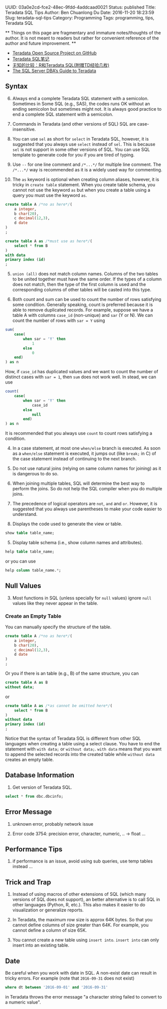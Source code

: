 UUID: 03a0e2cd-fce2-48ec-9fdd-4addcaad0021
Status: published
Title: Teradata SQL Tips
Author: Ben Chuanlong Du
Date: 2016-11-20 18:23:59
Slug: teradata-sql-tips
Category: Programming
Tags: programming, tips, Teradata SQL

**
Things on this page are
fragmentary and immature notes/thoughts of the author.
It is not meant to readers
but rather for convenient reference of the author and future improvement.
**

- [Teradata Open Source Project on GitHub](https://github.com/Teradata)
- [Teradata SQL笔记](http://cuishen.iteye.com/blog/638968)
- [无知的比较：R和Teradata SQL(附赠TD经验几枚)](http://www.loyhome.com/%E6%97%A0%E7%9F%A5%E7%9A%84%E6%AF%94%E8%BE%83%EF%BC%9Ar%E5%92%8Cteradata-sql%E9%99%84%E8%B5%A0td%E7%BB%8F%E9%AA%8C%E5%87%A0%E6%9E%9A/)
- [The SQL Server DBA’s Guide to Teradata](http://sqlfool.com/mssql-dba-guide-to-teradata/)

## Syntax

6. Always end a complete Teradata SQL statement with a semicolon. 
Sometimes in Some SQL (e.g., SAS), 
the codes runs OK without an ending semicolon but sometimes might not. 
It is always good practice to end a complete SQL statement with a semicolon.

1. Commands in Teradata (and other versions of SQL) SQL are case-insensitive.

2. You can use `sel` as short for `select` in Teradata SQL,
however, 
it is suggested that you always use `select` instead of `sel`. 
This is because `sel` is not support in some other versions of SQL.
You can use SQL template to generate code for you if you are tired of typing.

3. Use `--` for one line comment and `/*...*/` for multiple line comment.
The `/*...*/` way is recommended as it is a widely used way for commenting.

4. The `as` keyword is optional when creating column aliases,
however, 
it is tricky in `create table` statement.
When you create table schema, 
you cannot not use the keyword `as` 
but when you create a table using a query you must use the keyword `as`.
```SQL
create table A /*no as here*/(
    a integer, 
    b char(20), 
    c decimal(12,3), 
    d date 
)
;

create table A as /*must use as here*/(
    select * from B
)
with data 
primary index (id)
;
```


5. `union (all)` does not match column names.
Columns of the two tables to be united together must have the same order. 
If the types of a column does not match, 
then the type of the first column is used 
and the corresponding columns of other tables will be casted into this type.

2. Both count and sum can be used to count the number of rows satisfying some condition. 
Generally speaking, count is preferred because it is able to remove duplicated records. 
For example, suppose we have a table A with columns `case_id` (non-unique) 
and `sar` (Y or N). We can count the number of rows with `sar = Y` using 
```SQL
sum(
    case(
        when sar = 'Y' then
            1
        else
            0
    end)
) as n
```
How, 
if `case_id` has duplicated values and we want to count the number of distinct cases with `sar = 1`, 
then `sum` does not work well. In stead, we can use 
```SQL
count(
    case(
        when sar = 'Y' then
            case_id
        else
            null
        end)
) as n
```
It is recommended that you always use `count` to count rows satisfying a condition.

4. In a case statement, 
at most one `when/else` branch is executed. 
As soon as a `when/else` statement is executed, 
it jumps out (like `break;` in C) of the case statement instead of continuing to the next branch.

14. Do not use natural joins (relying on same column names for joining) as it is dangerous to do so.

17. When joining multiple tables, 
SQL will determine the best way to perform the joins. 
So do not help the SQL compiler when you do multiple joins.

1. The precedence of logical operators are `not`, `and` and `or`. 
However, 
it is suggested that you always use parentheses to make your code easier to understand.

2. Displays the code used to generate the view or table.
```SQL
show table table_name;
```

5. Display table schema (i.e., show column names and attributes).
```SQL
help table table_name;
```
or you can use
```SQL
help column table_name.*;
```

## Null Values

3. Most functions in SQL (unless specially for `null` values) ignore 
`null` values like they never appear in the table. 

### Create an Empty Table

You can manually specify the structure of the table.
```SQL
create table A /*no as here*/(
    a integer, 
    b char(20), 
    c decimal(12,3), 
    d date 
)
;
```

Or you if there is an table (e.g., B) of the same structure, 
you can 
```SQL
create table A as B
without data;
```
or
```SQL
create table A as /*as cannot be omitted here*/(
    select * from B
)
without data 
primary index (id)
;
```
Notice that the syntax of Teradata SQL is different from other SQL languages 
when creating a table using a select clause. 
You have to end the statement with `with data;` or `without data;`.
`with data` means that you want to append the selected records into the created table
while `without data` creates an empty table.

## Database Information
1. Get version of Teradata SQL. 
```SQL
select * from dbc.dbcinfo;
```

## Error Message
1. unknown error, probably network issue

2. Error code 3754: precision error, character, numeric, .. -> float ...

## Performance Tips
1. if performance is an issue, avoid using sub queries, use temp tables instead ...

## Trick and Trap
1. Instead of using macros of other extensions of SQL 
(which many versions of SQL does not support),
an better alternative is to call SQL in other languages (Python, R, etc.).
This also makes it easier to do visualization or generalize reports. 

2. In Teradata, the maximum row size is approx 64K bytes. 
So that you cannot define columns of size greater than 64K.
For example, 
you cannot define a column of size 65K.

3. You cannot create a new table using `insert into`.
`insert into` can only insert into an existing table.

## Date
Be careful when you work with date in SQL.
A non-exist date can result in tricky errors.
For example (note that `2016-09-31` does not exist)
```SQL
where dt between '2016-09-01' and '2016-09-31'  
```
in Teradata throws the error message "a character string failed to convert to a numeric value".


